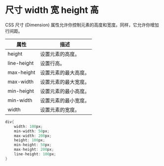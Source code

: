 # 尺寸 width 宽  height 高

CSS 尺寸 (Dimension) 属性允许你控制元素的高度和宽度。同样，它允许你增加行间距。

|属性| 	描述|
| ---- | ---- |
|height| 	设置元素的高度。|
|line-height| 	设置行高。|
|max-height| 	设置元素的最大高度。|
|max-width| 	设置元素的最大宽度。|
|min-height| 	设置元素的最小高度。|
|min-width| 	设置元素的最小宽度。|
|width| 	设置元素的宽度。|

```cs
div{
    width: 100px;
    min-width: 50px;
    max-width: 200px;
    height: 100px;
    min-height: 50px;
    max-height: 200px;
    line-height: 100px;
}
```